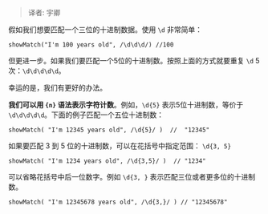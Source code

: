 > 译者: 宇卿

假如我们想要匹配一个三位的十进制数据。使用 `\d` 非常简单：

```
showMatch("I'm 100 years old", /\d\d\d/) //100
```

但更进一步。如果我们要匹配一个5位的十进制数。按照上面的方式就要重复 `\d` 5次：`\d\d\d\d\d`。

幸运的是，我们有更好的办法。

**我们可以用 `{n}` 语法表示字符计数**。例如，`\d{5}` 表示5位十进制数，等价于 `\d\d\d\d\d`。下面的例子匹配一个五位十进制数：

```
showMatch( "I'm 12345 years old", /\d{5}/ )  //  "12345"
```

如果要匹配 3 到 5 位的十进制数，可以在花括号中指定范围： `\d{3, 5}`

```
showMatch( "I'm 1234 years old", /\d{3,5}/ )  // "1234"
```

可以省略花括号中后一位数字。例如 `\d{3, }` 表示匹配三位或者更多位的十进制数。

```
showMatch( "I'm 12345678 years old", /\d{3,}/ ) // "12345678"
```
